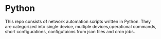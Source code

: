 # Python
This repo consists of network automation scripts written in Python. They are categorized into single device, multiple devices,operational commands, short configurations, configutaions from json files and cron jobs.
